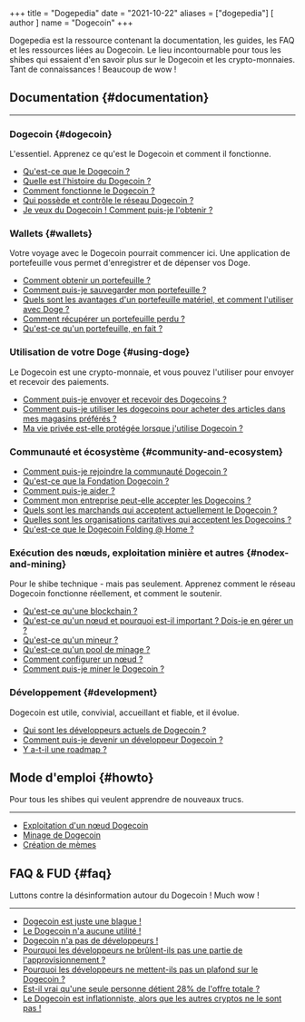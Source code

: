 +++
title = "Dogepedia"
date = "2021-10-22"
aliases = ["dogepedia"]
[ author ]
  name = "Dogecoin"
+++
 
Dogepedia est la ressource contenant la documentation, les guides, les FAQ et les ressources liées au Dogecoin. Le lieu incontournable pour tous les shibes qui essaient d'en savoir plus sur le Dogecoin et les crypto-monnaies. Tant de connaissances ! Beaucoup de wow !

## Documentation {#documentation}
***
### Dogecoin {#dogecoin}
L'essentiel. Apprenez ce qu'est le Dogecoin et comment il fonctionne.
- [Qu'est-ce que le Dogecoin ?](/fr/dogepedia/articles/what-is-dogecoin)
- [Quelle est l'histoire du Dogecoin ?](/fr/dogepedia/articles/history-of-dogecoin)
- [Comment fonctionne le Dogecoin ?](/fr/dogepedia/articles/how-does-dogecoin-work)
- [Qui possède et contrôle le réseau Dogecoin ?](/fr/dogepedia/articles/who-owns-dogecoin)
- [Je veux du Dogecoin ! Comment puis-je l'obtenir ?](/fr/dogepedia/articles/get-dogecoin)

### Wallets {#wallets}
Votre voyage avec le Dogecoin pourrait commencer ici. Une application de portefeuille vous permet d'enregistrer et de dépenser vos Doge.
- [Comment obtenir un portefeuille ?](/fr/dogepedia/articles/how-do-i-get-a-wallet)
- [Comment puis-je sauvegarder mon portefeuille ?](/fr/dogepedia/articles/how-to-backup-a-wallet)
- [Quels sont les avantages d'un portefeuille matériel, et comment l'utiliser avec Doge ?](/fr/dogepedia/articles/dogecoin-hardware-wallets)
- [Comment récupérer un portefeuille perdu ?](/fr/dogepedia/articles/recover-a-lost-wallet)
- [Qu'est-ce qu'un portefeuille, en fait ?](/fr/dogepedia/articles/what-is-a-wallet)

### Utilisation de votre Doge {#using-doge}
Le Dogecoin est une crypto-monnaie, et vous pouvez l'utiliser pour envoyer et recevoir des paiements.
- [Comment puis-je envoyer et recevoir des Dogecoins ?](/fr/dogepedia/articles/send-and-receive-dogecoin)
- [Comment puis-je utiliser les dogecoins pour acheter des articles dans mes magasins préférés ?](/fr/dogepedia/articles/using-dogecoin-in-a-store)
- [Ma vie privée est-elle protégée lorsque j'utilise Dogecoin ?](/fr/dogepedia/articles/dogecoin-and-privacy)

### Communauté et écosystème {#community-and-ecosystem}
- [Comment puis-je rejoindre la communauté Dogecoin ?](/fr/dogepedia/articles/join-the-dogecoin-community)
- [Qu'est-ce que la Fondation Dogecoin ?](/fr/dogepedia/articles/what-is-the-dogecoin-foundation)
- [Comment puis-je aider ?](/fr/dogepedia/articles/how-can-i-help-doge)
- [Comment mon entreprise peut-elle accepter les Dogecoins ?](/fr/dogepedia/articles/how-can-my-business-accept-dogecoin)
- [Quels sont les marchands qui acceptent actuellement le Dogecoin ?](/fr/dogepedia/articles/merchants-accepting-doge)
- [Quelles sont les organisations caritatives qui acceptent les Dogecoins ?](/fr/dogepedia/articles/charities-accepting-doge)
- [Qu'est-ce que le Dogecoin Folding @ Home ?](/fr/dogepedia/articles/dogecoin-folding-at-home)

### Exécution des nœuds, exploitation minière et autres {#nodex-and-mining}
Pour le shibe technique - mais pas seulement. Apprenez comment le réseau Dogecoin fonctionne réellement, et comment le soutenir.
- [Qu'est-ce qu'une blockchain ?](/fr/dogepedia/articles/what-is-a-blockchain)
- [Qu'est-ce qu'un nœud et pourquoi est-il important ? Dois-je en gérer un ?](/fr/dogepedia/articles/what-is-a-node)
- [Qu'est-ce qu'un mineur ?](/fr/dogepedia/articles/what-is-a-miner)
- [Qu'est-ce qu'un pool de minage ?](/fr/dogepedia/articles/what-is-a-mining-pool)
- [Comment configurer un nœud ?](/fr/dogepedia/how-tos/operating-a-node)
- [Comment puis-je miner le Dogecoin ?](/fr/dogepedia/how-tos/mining-dogecoin)

### Développement {#development}
Dogecoin est utile, convivial, accueillant et fiable, et il évolue.
- [Qui sont les développeurs actuels de Dogecoin ?](/fr/dogepedia/articles/dogecoin-developers)
- [Comment puis-je devenir un développeur Dogecoin ?](/fr/dogepedia/articles/becoming-a-dogecoin-developer)
- [Y a-t-il une roadmap ?](/fr/dogepedia/articles/dogecoin-roadmap)

## Mode d'emploi {#howto}
Pour tous les shibes qui veulent apprendre de nouveaux trucs.
***
- [Exploitation d'un nœud Dogecoin](/fr/dogepedia/how-tos/operating-a-node)
- [Minage de Dogecoin](/fr/dogepedia/how-tos/mining-dogecoin)
- [Création de mèmes](/fr/dogepedia/how-tos/making-memes)

## FAQ & FUD {#faq}
Luttons contre la désinformation autour du Dogecoin ! Much wow !
***
- [Dogecoin est juste une blague !](/fr/dogepedia/faq/dogecoin-is-a-joke)
- [Le Dogecoin n'a aucune utilité !](/fr/dogepedia/faq/dogecoin-has-no-utility)
- [Dogecoin n'a pas de développeurs !](/fr/dogepedia/faq/dogecoin-has-no-developers)
- [Pourquoi les développeurs ne brûlent-ils pas une partie de l'approvisionnement ?](/fr/dogepedia/faq/dogecoin-and-coin-burning)
- [Pourquoi les développeurs ne mettent-ils pas un plafond sur le Dogecoin ?](/fr/dogepedia/faq/putting-a-cap-on-dogecoin)
- [Est-il vrai qu'une seule personne détient 28% de l'offre totale ?](/fr/dogepedia/faq/dogecoin-whale-wallets)
- [Le Dogecoin est inflationniste, alors que les autres cryptos ne le sont pas !](/fr/dogepedia/faq/dogecoin-inflation)
